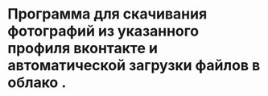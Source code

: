 ﻿# Программа для скачивания фотографий из указанного профиля вконтакте и автоматической загрузки файлов в облако .
